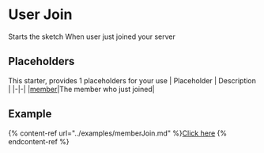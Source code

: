 # User Join
Starts the sketch When user just joined your server

## Placeholders
This starter, provides 1 placeholders for your use
| Placeholder      | Description |
|-|-|
|[member](../placeholders/user.md)|The member who just joined|

## Example
{% content-ref url="../examples/memberJoin.md" %}[Click here](../examples/"memberJoin.md")
{% endcontent-ref %}
